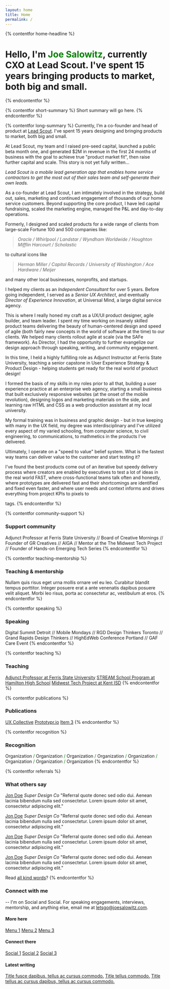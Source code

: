 ```yaml
---
layout: home
title: Home
permalink: /
---
```


{% contentfor home-headline %}
# Hello, I'm <span style="color:green">Joe Salowitz</span>, currently CXO at Lead Scout. I've spent 15 years bringing products to market, both big and small.
{% endcontentfor %}

{% contentfor short-summary %}
Short summary will go here.
{% endcontentfor %}

{% contentfor long-summary %}
Currently, I’m a co-founder and head of product at [Lead Scout](#). I've spent 15 years designing and bringing products to market, both big and small.

At Lead Scout, my team and I raised pre-seed capital, launched a public beta month one, and generated $2M in revenue in the first 24 months of business with the goal to achieve true "product market fit", then raise further capital and scale. This story is not yet fully written...

_Lead Scout is a mobile lead generation app that enables home service contractors to get the most out of their sales team and self-generate their own leads._

As a co-founder at Lead Scout, I am intimately involved in the strategy, build out, sales, marketing and continued engagement of thousands of our home service customers. Beyond supporting the core product, I have led capital fundraising, scaled the marketing engine, managed the P&L and day-to-day operations. 

Formerly, I designed and scaled products for a wide range of clients from large-scale Fortune 100 and 500 companies like:

> _Oracle / Whirlpool / Landstar / Wyndham Worldwide / Houghton Mifflin Harcourt / Scholastic_

to cultural icons like 

> _Herman Miller / Capitol Records / University of Washington / Ace Hardware / Meijer_

and many other local businesses, nonprofits, and startups. 

I helped my clients as an *Independent Consultant* for over 5 years. Before going independent, I served as a *Senior UX Architect*, and eventually *Director of Experience Innovation*, at Universal Mind, a large digital service agency. 

This is where I really honed my craft as a UX/UI product designer, agile builder, and team leader. I spent my time working on insanely skilled product teams delivering the beauty of human-centered design and speed of agile (both fairly new concepts in the world of software at the time) to our clients. We helped many clients rollout agile at scale (via the SAFe framework). As Director, I had the opportunity to further evangelize our design approach through speaking, writing, and community engagement. 

In this time, I held a highly fulfilling role as Adjunct Instructor at Ferris State University, teaching a senior capstone in User Experience Strategy & Product Design - helping students get ready for the real world of product design!

I formed the basis of my skills in my roles prior to all that, building a user experience practice at an enterprise web agency, starting a small business that built exclusively responsive websites (at the onset of the mobile revolution), designing logos and marketing materials on the side, and learning raw HTML and CSS as a web production assistant at my local university.

My formal training was in business and graphic design - but in true keeping with many in the UX field, my degree was interdisciplinary and I've utilized every aspect of my varied schooling, from computer science, to civil engineering, to communications, to mathmetics in the products I've delivered.

Ultimately, I operate on a "speed to value" belief system. What is the fastest way teams can deliver value to the customer and start testing it? 

I've found the best products come out of an iterative but speedy delivery process where creators are enabled by executives to test a lot of ideas in the real world FAST, where cross-functional teams talk often and honestly, where prototypes are delivered fast and their shortcomings are identified and fixed even faster, and where user needs and context informs and drives everything from project KPIs to pixels to <p> tags.
{% endcontentfor %}

{% contentfor community-support %}
### Support community
Adjunct Professor at Ferris State University // Board of Creative Mornings // Founder of GR Creatives // AIGA // Mentor at the The Midwest Tech Project // Founder of Hands-on Emerging Tech Series
{% endcontentfor %}

{% contentfor teaching-mentorship %}
### Teaching & mentorship
Nullam quis risus eget urna mollis ornare vel eu leo. Curabitur blandit tempus porttitor. Integer posuere erat a ante venenatis dapibus posuere velit aliquet. Morbi leo risus, porta ac consectetur ac, vestibulum at eros.
{% endcontentfor %}

{% contentfor speaking %}
### Speaking
Digital Summit Detroit // Mobile Mondays // RGD Design Thinkers Toronto // Grand Rapids Design Thinkers // HighEdWeb Conference Portland // GAF Care Event
{% endcontentfor %}

{% contentfor teaching %}
### Teaching
[Adjunct Professor at Ferris State University](https://joesalowitz.com/)
[STREAM School Program at Hamilton High School](https://joesalowitz.com/)
[Midwest Tech Project at Kent ISD](https://joesalowitz.com/)
{% endcontentfor %}

{% contentfor publications %}
### Publications
[UX Collective](https://joesalowitz.com/)
[Prototypr.io](https://joesalowitz.com/)
[Item 3](https://joesalowitz.com/)
{% endcontentfor %}

{% contentfor recognition %}
### Recognition
Organization <span style="color:green">/</span> Organization <span style="color:green">/</span> Organization <span style="color:green">/</span> Organization <span style="color:green">/</span> Organization <span style="color:green">/</span> Organization <span style="color:green">/</span> Organization <span style="color:green">/</span> Organization
{% endcontentfor %}

{% contentfor referrals %}
### What others say
[Jon Doe](https://joesalowitz.com/)
_Super Design Co_
"Referral quote donec sed odio dui. Aenean lacinia bibendum nulla sed consectetur. Lorem ipsum dolor sit amet, consectetur adipiscing elit."

[Jon Doe](https://joesalowitz.com/)
_Super Design Co_
"Referral quote donec sed odio dui. Aenean lacinia bibendum nulla sed consectetur. Lorem ipsum dolor sit amet, consectetur adipiscing elit."

[Jon Doe](https://joesalowitz.com/)
_Super Design Co_
"Referral quote donec sed odio dui. Aenean lacinia bibendum nulla sed consectetur. Lorem ipsum dolor sit amet, consectetur adipiscing elit."

[Jon Doe](https://joesalowitz.com/)
_Super Design Co_
"Referral quote donec sed odio dui. Aenean lacinia bibendum nulla sed consectetur. Lorem ipsum dolor sit amet, consectetur adipiscing elit."

Read [all kind words](https://joesalowitz.com/)?
{% endcontentfor %}

### Connect with me
-- I'm on Social and Social. For speaking engagements, interviews, mentorship, and anything else, email me at [letsgo@joesalowitz.com](mailto:letsgo@joesalowitz.com).

#### More here
[Menu 1](https://joesalowitz.com/)
[Menu 2](https://joesalowitz.com/)
[Menu 3](https://joesalowitz.com/)

#### Connect there
[Social 1](https://joesalowitz.com/)
[Social 2](https://joesalowitz.com/)
[Social 3](https://joesalowitz.com/)

#### Latest writing
[Title fusce dapibus, tellus ac cursus commodo.](https://joesalowitz.com/)
[Title tellus commodo.](https://joesalowitz.com/)
[Title tellus ac cursus dapibus, tellus ac cursus commodo.](https://joesalowitz.com/)